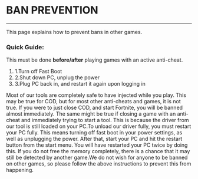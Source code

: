 # BAN PREVENTION



***

This page explains how to prevent bans in other games.

### Quick Guide: <a href="#quick-guide" id="quick-guide"></a>

This must be done **before/after** playing games with an active anti-cheat.

1. 1.Turn off Fast Boot
2. 2.Shut down PC, unplug the power
3. 3.Plug PC back in, and restart it again upon logging in

Most of our tools are completely safe to have injected while you play. This may be true for COD, but for most other anti-cheats and games, it is not true. If you were to just close COD, and start Fortnite, you will be banned almost immediately. The same might be true if closing a game with an anti-cheat and immediately trying to start a tool. This is because the driver from our tool is still loaded on your PC.To unload our driver fully, you must restart your PC fully. This means turning off fast boot in your power settings, as well as unplugging the power. After that, start your PC and hit the restart button from the start menu. You will have restarted your PC twice by doing this. If you do not free the memory completely, there is a chance that it may still be detected by another game.We do not wish for anyone to be banned on other games, so please follow the above instructions to prevent this from happening.
